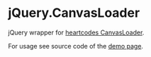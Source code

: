 # jQuery.CanvasLoader

jQuery wrapper for [heartcodes CanvasLoader](https://github.com/heartcode/CanvasLoader).

For usage see source code of the [demo page](src/index.html).
